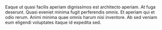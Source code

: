 Eaque ut quasi facilis aperiam dignissimos est architecto aperiam. At fuga deserunt. Quasi eveniet minima fugit perferendis omnis. Et aperiam qui et odio rerum. Animi minima quae omnis harum nisi inventore. Ab sed veniam eum eligendi voluptates itaque id expedita sed.